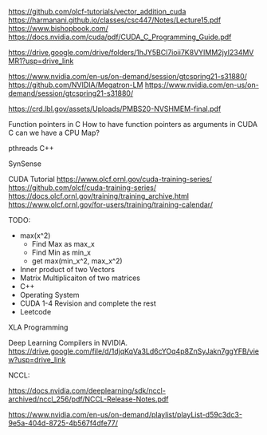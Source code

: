 https://github.com/olcf-tutorials/vector_addition_cuda
https://harmanani.github.io/classes/csc447/Notes/Lecture15.pdf
https://www.bishopbook.com/
https://docs.nvidia.com/cuda/pdf/CUDA_C_Programming_Guide.pdf 

https://drive.google.com/drive/folders/1hJY5BCl7ioii7K8VYIMM2jyI234MVMR1?usp=drive_link 

https://www.nvidia.com/en-us/on-demand/session/gtcspring21-s31880/
https://github.com/NVIDIA/Megatron-LM
https://www.nvidia.com/en-us/on-demand/session/gtcspring21-s31880/ 

https://crd.lbl.gov/assets/Uploads/PMBS20-NVSHMEM-final.pdf 

Function pointers in C
How to have function pointers as arguments in CUDA C
can we have a CPU Map?

pthreads
C++




SynSense 


CUDA Tutorial
https://www.olcf.ornl.gov/cuda-training-series/
https://github.com/olcf/cuda-training-series/
https://docs.olcf.ornl.gov/training/training_archive.html
https://www.olcf.ornl.gov/for-users/training/training-calendar/ 


TODO:

* max(x^2)
  - Find Max as max_x
  - Find Min as min_x
  - get max(min_x^2, max_x^2)
* Inner product of two Vectors
* Matrix Multiplicaiton of two matrices
* C++
* Operating System
* CUDA 1-4 Revision and complete the rest
* Leetcode






XLA Programming 

Deep Learning Compilers in NVIDIA.
https://drive.google.com/file/d/1djqKqVa3Ld6cYOq4p8ZnSyJakn7ggYFB/view?usp=drive_link 

NCCL: 

https://docs.nvidia.com/deeplearning/sdk/nccl-archived/nccl_256/pdf/NCCL-Release-Notes.pdf 


https://www.nvidia.com/en-us/on-demand/playlist/playList-d59c3dc3-9e5a-404d-8725-4b567f4dfe77/ 